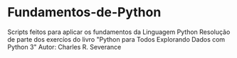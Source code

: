 # Fundamentos-de-Python
Scripts feitos para aplicar os fundamentos da Linguagem Python
Resolução de parte dos exercíos do livro "Python para Todos Explorando Dados com Python 3"
Autor: Charles R. Severance
